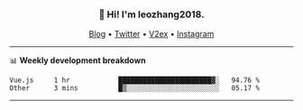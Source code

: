 <h3 align="center">👋 Hi! I'm leozhang2018.</h3>
<p align="center">
  <a href="https://code.leozhang2018.me">Blog</a> •
  <a href="https://twitter.com/leozhang2018">Twitter</a> •
  <a href="https://www.v2ex.com/member/leozhang">V2ex</a> •
  <a href="https://www.instagram.com/leozhanghere">Instagram</a>
</p>

-------

📊 **Weekly development breakdown**
<!--START_SECTION:waka-->
```text
Vue.js     1 hr            ███████████████████████▓░   94.76 % 
Other      3 mins          █▒░░░░░░░░░░░░░░░░░░░░░░░   05.17 % 
```
<!--END_SECTION:waka-->
-------
